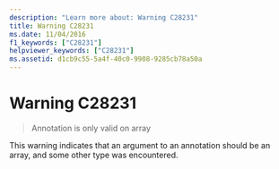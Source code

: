 ```yaml
---
description: "Learn more about: Warning C28231"
title: Warning C28231
ms.date: 11/04/2016
f1_keywords: ["C28231"]
helpviewer_keywords: ["C28231"]
ms.assetid: d1cb9c55-5a4f-40c0-9908-9285cb78a50a
---
```

# Warning C28231

> Annotation is only valid on array

This warning indicates that an argument to an annotation should be an array, and some other type was encountered.
